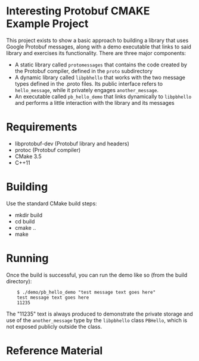 Interesting Protobuf CMAKE Example Project
==========================================

This project exists to show a basic approach to building a library that uses Google Protobuf messages, along with a
demo executable that links to said library and exercises its functionality. There are three major components:

- A static library called `protomessages` that contains the code created by the Protobuf compiler, defined in the
  `proto` subdirectory
- A dynamic library called `libpbhello` that works with the two message types defined in the .proto files. Its public
  interface refers to `hello_message`, while it privately engages `another_message`.
- An executable called `pb_hello_demo` that links dynamically to `libpbhello` and performs a little interaction with
  the library and its messages

Requirements
============

- libprotobuf-dev (Protobuf library and headers)
- protoc (Protobuf compiler)
- CMake 3.5
- C++11

Building
========

Use the standard CMake build steps:

- mkdir build
- cd build
- cmake ..
- make

Running
=======

Once the build is successful, you can run the demo like so (from the build directory):

        $ ./demo/pb_hello_demo "test message text goes here"
        test message text goes here
        11235

The "11235" text is always produced to demonstrate the private storage and use of the `another_message` type by the
`libpbhello` class `PBHello`, which is not exposed publicly outside the class.

Reference Material
==================

[1]: https://developers.google.com/protocol-buffers/docs/cpptutorial "Protobuf C++ Tutorial"
[2]: https://developers.google.com/protocol-buffers/docs/reference/cpp-generated "Protobuf C++ Generated Code"
[3]: https://cmake.org/cmake/help/latest/module/FindProtobuf.html "FindProtobuf CMake Module"
